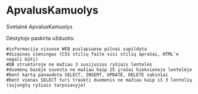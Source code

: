 # ApvalusKamuolys
Svetainė ApvalusKamuolys

Dėstytojo paskirta užduotis:

    #informacija visuose WEB puslapiuose pilnai supildyta
    #dizainas vieningas (CSS stilių faile visi stilių aprašai, HTML'e negali būti)
    #DB struktūroje ne mažiau 3 susijusios ryšiais lentelės
    #duomenų bazėje suvesta ne mažiau kaip 25 įrašai kiekvienoje lentelėje
    #bent kartą panaudota SELECT, INSERT, UPDATE, DELETE sakiniai
    #bent vienas SELECT turi traukti duomenis ne mažiau kaip iš 3 lentelių (sujungtų ryšiais tarpusavyje)
